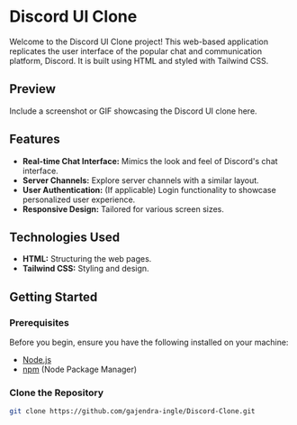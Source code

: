 # Discord UI Clone

Welcome to the Discord UI Clone project! This web-based application replicates the user interface of the popular chat and communication platform, Discord. It is built using HTML and styled with Tailwind CSS.

## Preview

Include a screenshot or GIF showcasing the Discord UI clone here.

## Features

- **Real-time Chat Interface:** Mimics the look and feel of Discord's chat interface.
- **Server Channels:** Explore server channels with a similar layout.
- **User Authentication:** (If applicable) Login functionality to showcase personalized user experience.
- **Responsive Design:** Tailored for various screen sizes.

## Technologies Used

- **HTML:** Structuring the web pages.
- **Tailwind CSS:** Styling and design.

## Getting Started

### Prerequisites

Before you begin, ensure you have the following installed on your machine:

- [Node.js](https://nodejs.org/)
- [npm](https://www.npmjs.com/) (Node Package Manager)


### Clone the Repository

```bash
git clone https://github.com/gajendra-ingle/Discord-Clone.git
